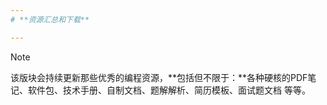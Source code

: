 ```yaml
---
# **资源汇总和下载**

---
```

> [!NOTE]
>  该版块会持续更新那些优秀的编程资源，**包括但不限于：**各种硬核的PDF笔记、软件包、技术手册、自制文档、题解解析、简历模板、面试题文档 等等。

